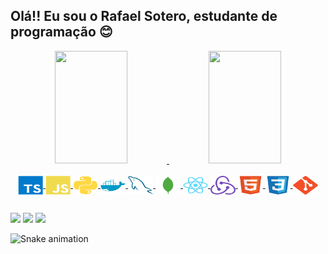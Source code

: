 ## Olá!! Eu sou o Rafael Sotero, estudante de programação 😊
<div align="center">
  <a href="https://github.com/RafaelSotero-dev">
  <img height="180em" width="48%" src="https://github-readme-stats.vercel.app/api?username=RafaelSotero-dev&show_icons=true&theme=tokyonight&include_all_commits=true&count_private=true"/>
  <img height="180em" width="48%" src="https://github-readme-stats.vercel.app/api/top-langs/?username=RafaelSotero-dev&layout=compact&langs_count=7&theme=tokyonight"/>
</div>
  <div align="center" style="display: inline_block"><br>
  <img align="center" alt="Rafa-Ts" height="30" width="40" src="https://raw.githubusercontent.com/devicons/devicon/master/icons/typescript/typescript-plain.svg">
  <img align="center" alt="Rafa-Js" height="30" width="40" src="https://raw.githubusercontent.com/devicons/devicon/master/icons/javascript/javascript-plain.svg">
  <img align="center" alt="Rafa-Py" height="30" width="40" src="https://raw.githubusercontent.com/devicons/devicon/master/icons/python/python-plain.svg">
  <img align="center" alt="Rafa-Do" height="30" width="40" src="https://raw.githubusercontent.com/devicons/devicon/master/icons/docker/docker-plain.svg">
  <img align="center" alt="Rafa-My" height="30" width="40" src="https://raw.githubusercontent.com/devicons/devicon/master/icons/mysql/mysql-plain.svg">
  <img align="center" alt="Rafa-Mg" height="30" width="40" src="https://raw.githubusercontent.com/devicons/devicon/master/icons/mongodb/mongodb-plain.svg">
  <img align="center" alt="Rafa-React" height="30" width="40" src="https://raw.githubusercontent.com/devicons/devicon/master/icons/react/react-original.svg">
  <img align="center" alt="Rafa-Rx" height="30" width="40" src="https://raw.githubusercontent.com/devicons/devicon/master/icons/redux/redux-plain.svg">
  <img align="center" alt="Rafa-HTML" height="30" width="40" src="https://raw.githubusercontent.com/devicons/devicon/master/icons/html5/html5-original.svg">
  <img align="center" alt="Rafa-CSS" height="30" width="40" src="https://raw.githubusercontent.com/devicons/devicon/master/icons/css3/css3-original.svg">
  <img align="center" alt="Rafa-Git" height="30" width="40" src="https://raw.githubusercontent.com/devicons/devicon/master/icons/git/git-plain.svg">
</div>

  ##
  
<div> 
  <a href="https://www.instagram.com/rafsotero/" target="_blank"><img src="https://img.shields.io/badge/-Instagram-%23E4405F?style=for-the-badge&logo=instagram&logoColor=white" target="_blank"></a>
  <a href = "mailto:rafaeljesusabc2@gmail.com"><img src="https://img.shields.io/badge/-Gmail-%23333?style=for-the-badge&logo=gmail&logoColor=white" target="_blank"></a>
  <a href="https://www.linkedin.com/in/rafael-sotero-4b9869174/" target="_blank"><img src="https://img.shields.io/badge/-LinkedIn-%230077B5?style=for-the-badge&logo=linkedin&logoColor=white" target="_blank"></a> 
 
  ![Snake animation](https://github.com/RafaelSotero-dev/RafaelSotero-dev/blob/output/github-contribution-grid-snake.svg)
 
</div>
